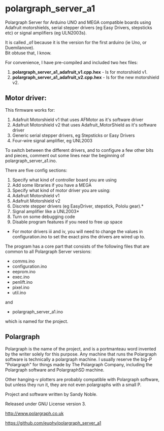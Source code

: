 polargraph_server_a1
====================

Polargraph Server for Arduino UNO and MEGA compatible boards using Adafruit motorshields,
serial stepper drivers (eg Easy Drivers, stepsticks etc) or signal amplifiers (eg ULN2003s).

It is called *_a1* because it is the version for the first arduino (ie Uno, or Duemilanove).  
Bit obtuse that, I know.

For convenience, I have pre-compiled and included two hex files:

1. **polargraph_server_a1_adafruit_v1.cpp.hex** - Is for motorshield v1.
2. **polargraph_server_a1_adafruit_v2.cpp.hex** - Is for the new motorshield v2.

Motor driver:
-------------

This firmware works for:

1. Adafruit Motorshield v1 that uses AFMotor as it's software driver
2. Adafruit Motorshield v2 that uses Adafruit_MotorShield as it's software driver
3. Generic serial stepper drivers, eg Stepsticks or Easy Drivers
4. Four-wire signal amplifier, eg UNL2003

To switch between the different drivers, and to configure a few other bits and pieces,
comment out some lines near the beginning of polargraph_server_a1.ino.


There are five config sections:

1. Specify what kind of controller board you are using
2. Add some libraries if you have a MEGA
3. Specify what kind of motor driver you are using:
  1. Adafruit Motorshield v1
  2. Adafruit Motorshield v2
  3. Discrete stepper drivers (eg EasyDriver, stepstick, Pololu gear).*
  4. Signal amplifier like a UNL2003*
4.  Turn on some debugging code
5.  Disable program features if you need to free up space

* For motor drivers iii and iv, you will need to change the values in
  configuration.ino to set the exact pins the drivers are wired up to.


The program has a core part that consists of the following files that are common to all Polargraph Server versions:

- comms.ino
- configuration.ino
- eeprom.ino
- exec.ino
- penlift.ino
- pixel.ino
- util.ino

and 
- polargraph_server_a1.ino

which is named for the project.


Polargraph
----------

Polargraph is the name of the project, and is a portmanteau word invented by the writer
solely for this purpose. Any machine that runs the Polargraph software is technically a 
polargraph machine. I usually reserve the big-P "Polargraph" for things made by
The Polargraph Company, including the Polargraph software and PolargraphSD machine.

Other hanging-v plotters are probably compatible with Polargraph software, but unless
they run it, they are not even polargraphs with a small P.

Project and software written by Sandy Noble.

Released under GNU License version 3.

http://www.polargraph.co.uk

https://github.com/euphy/polargraph_server_a1

